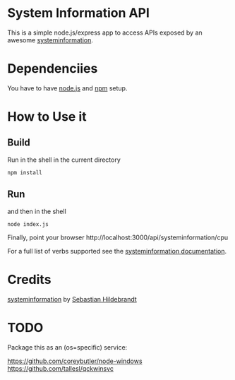 # System Information API

This is a simple node.js/express app to access APIs exposed by an awesome [systeminformation](https://www.npmjs.com/package/systeminformation).



# Dependenciies
You have to have [node.js](https://nodejs.org/en/) and [npm](https://www.npmjs.com/) setup.

# How to Use it
## Build
Run in the shell in the current directory


```npm install```
## Run
and then in the shell

```node index.js```

Finally, point your browser
http://localhost:3000/api/systeminformation/cpu

For a full list of verbs supported see the [systeminformation documentation](https://www.npmjs.com/package/systeminformation).


# Credits
[systeminformation](https://www.npmjs.com/package/systeminformation)
 by [Sebastian Hildebrandt](https://github.com/sebhildebrandt)

# TODO

Package this as an (os=specific) service:

https://github.com/coreybutler/node-windows
https://github.com/tallesl/qckwinsvc

